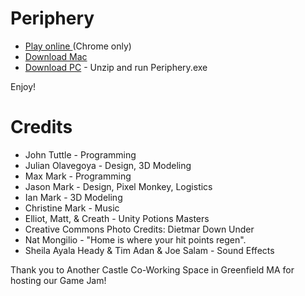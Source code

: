 # Periphery

* [Play online ](https://jtuttle.github.io/periphery/) (Chrome only)
* [Download Mac](https://github.com/jtuttle/periphery/blob/master/Downloads/Periphery.app.zip)
* [Download PC](https://github.com/jtuttle/periphery/blob/master/Downloads/Periphery.exe.zip) - Unzip and run Periphery.exe

Enjoy!

# Credits
* John Tuttle - Programming
* Julian Olavegoya - Design, 3D Modeling
* Max Mark - Programming
* Jason Mark - Design, Pixel Monkey, Logistics
* Ian Mark - 3D Modeling
* Christine Mark - Music
* Elliot, Matt, & Creath - Unity Potions Masters
* Creative Commons Photo Credits: Dietmar Down Under 
* Nat Mongilio - "Home is where your hit points regen". 
* Sheila Ayala Heady & Tim Adan & Joe Salam - Sound Effects

Thank you to Another Castle Co-Working Space in Greenfield MA for hosting our Game Jam!
